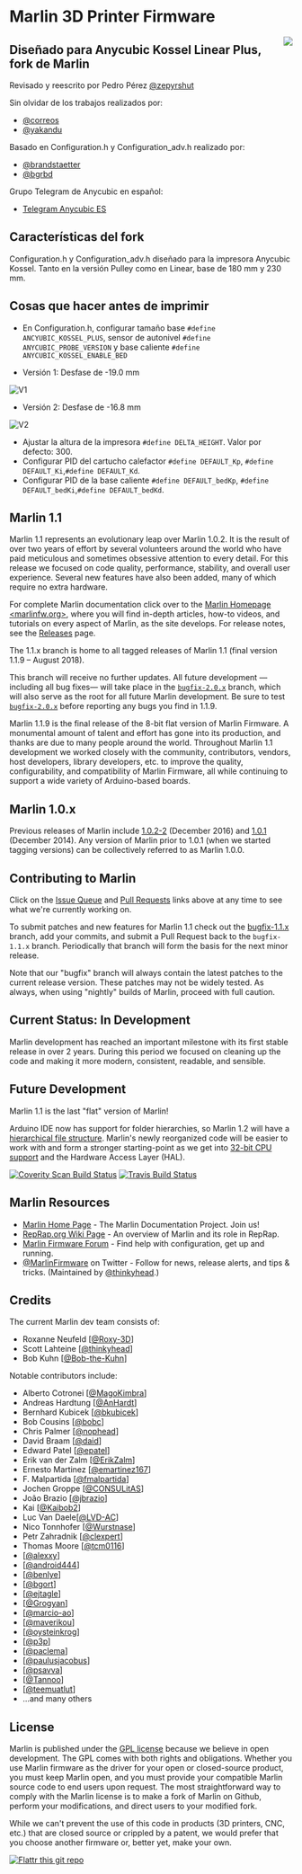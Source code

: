 # Marlin 3D Printer Firmware
<img align="right" src="../../raw/1.1.x/buildroot/share/pixmaps/logo/marlin-250.png" />

## Diseñado para Anycubic Kossel Linear Plus, fork de Marlin

Revisado y reescrito por Pedro Pérez [@zepyrshut](https://github.com/zepyrshut)

Sin olvidar de los trabajos realizados por:

* [@correos](https://t.me/correos)
* [@yakandu](https://t.me/yakandu)

Basado en Configuration.h y Configuration_adv.h realizado por:

* [@brandstaetter](https://github.com/brandstaetter)
* [@bgrbd](https://github.com/grbd)

Grupo Telegram de Anycubic en español:

* [Telegram Anycubic ES](https://t.me/anycubic)

## Características del fork

Configuration.h y Configuration_adv.h diseñado para la impresora Anycubic Kossel. Tanto en la versión Pulley como en Linear, base de 180 mm y 230 mm.

## Cosas que hacer antes de imprimir

* En Configuration.h, configurar tamaño base `#define ANCYUBIC_KOSSEL_PLUS`, sensor de autonivel `#define ANYCUBIC_PROBE_VERSION` y base caliente `#define ANYCUBIC_KOSSEL_ENABLE_BED`

* Versión 1: Desfase de -19.0 mm

![V1](Marlin/example_configurations/delta/Anycubic/Kossel/images/Version1Probe.jpg)

* Versión 2: Desfase de -16.8 mm

![V2](Marlin/example_configurations/delta/Anycubic/Kossel/images/Version2Probe.jpg)

* Ajustar la altura de la impresora `#define DELTA_HEIGHT`. Valor por defecto: 300.
* Configurar PID del cartucho calefactor `#define DEFAULT_Kp`, `#define DEFAULT_Ki`,`#define DEFAULT_Kd`.
* Configurar PID de la base caliente `#define DEFAULT_bedKp`, `#define DEFAULT_bedKi`,`#define DEFAULT_bedKd`.

## Marlin 1.1

Marlin 1.1 represents an evolutionary leap over Marlin 1.0.2. It is the result of over two years of effort by several volunteers around the world who have paid meticulous and sometimes obsessive attention to every detail. For this release we focused on code quality, performance, stability, and overall user experience. Several new features have also been added, many of which require no extra hardware.

For complete Marlin documentation click over to the [Marlin Homepage <marlinfw.org>](http://marlinfw.org/), where you will find in-depth articles, how-to videos, and tutorials on every aspect of Marlin, as the site develops. For release notes, see the [Releases](https://github.com/MarlinFirmware/Marlin/releases) page.

The 1.1.x branch is home to all tagged releases of Marlin 1.1 (final version 1.1.9 – August 2018).

This branch will receive no further updates. All future development —including all bug fixes— will take place in the [`bugfix-2.0.x`](https://github.com/MarlinFirmware/Marlin/tree/bugfix-2.0.x) branch, which will also serve as the root for all future Marlin development. Be sure to test [`bugfix-2.0.x`](https://github.com/MarlinFirmware/Marlin/tree/bugfix-2.0.x) before reporting any bugs you find in 1.1.9.

Marlin 1.1.9 is the final release of the 8-bit flat version of Marlin Firmware. A monumental amount of talent and effort has gone into its production, and thanks are due to many people around the world. Throughout Marlin 1.1 development we worked closely with the community, contributors, vendors, host developers, library developers, etc. to improve the quality, configurability, and compatibility of Marlin Firmware, all while continuing to support a wide variety of Arduino-based boards.

## Marlin 1.0.x

Previous releases of Marlin include [1.0.2-2](https://github.com/MarlinFirmware/Marlin/tree/1.0.2-2) (December 2016) and [1.0.1](https://github.com/MarlinFirmware/Marlin/tree/1.0.1) (December 2014). Any version of Marlin prior to 1.0.1 (when we started tagging versions) can be collectively referred to as Marlin 1.0.0.

## Contributing to Marlin

Click on the [Issue Queue](https://github.com/MarlinFirmware/Marlin/issues) and [Pull Requests](https://github.com/MarlinFirmware/Marlin/pulls) links above at any time to see what we're currently working on.

To submit patches and new features for Marlin 1.1 check out the [bugfix-1.1.x](https://github.com/MarlinFirmware/Marlin/tree/bugfix-1.1.x) branch, add your commits, and submit a Pull Request back to the `bugfix-1.1.x` branch. Periodically that branch will form the basis for the next minor release.

Note that our "bugfix" branch will always contain the latest patches to the current release version. These patches may not be widely tested. As always, when using "nightly" builds of Marlin, proceed with full caution.

## Current Status: In Development

Marlin development has reached an important milestone with its first stable release in over 2 years. During this period we focused on cleaning up the code and making it more modern, consistent, readable, and sensible.

## Future Development

Marlin 1.1 is the last "flat" version of Marlin!

Arduino IDE now has support for folder hierarchies, so Marlin 1.2 will have a [hierarchical file structure](https://github.com/MarlinFirmware/Marlin/tree/breakup-marlin-idea). Marlin's newly reorganized code will be easier to work with and form a stronger starting-point as we get into [32-bit CPU support](https://github.com/MarlinFirmware/Marlin/tree/32-Bit-RCBugFix-new) and the Hardware Access Layer (HAL).

[![Coverity Scan Build Status](https://scan.coverity.com/projects/2224/badge.svg)](https://scan.coverity.com/projects/2224)
[![Travis Build Status](https://travis-ci.org/MarlinFirmware/Marlin.svg)](https://travis-ci.org/MarlinFirmware/Marlin)

## Marlin Resources

- [Marlin Home Page](http://marlinfw.org/) - The Marlin Documentation Project. Join us!
- [RepRap.org Wiki Page](http://reprap.org/wiki/Marlin) - An overview of Marlin and its role in RepRap.
- [Marlin Firmware Forum](http://forums.reprap.org/list.php?415) - Find help with configuration, get up and running.
- [@MarlinFirmware](https://twitter.com/MarlinFirmware) on Twitter - Follow for news, release alerts, and tips & tricks. (Maintained by [@thinkyhead](https://github.com/thinkyhead).)

## Credits

The current Marlin dev team consists of:
- Roxanne Neufeld [[@Roxy-3D](https://github.com/Roxy-3D)]
- Scott Lahteine [[@thinkyhead](https://github.com/thinkyhead)]
- Bob Kuhn [[@Bob-the-Kuhn](https://github.com/Bob-the-Kuhn)]

Notable contributors include:
- Alberto Cotronei [[@MagoKimbra](https://github.com/MagoKimbra)]
- Andreas Hardtung [[@AnHardt](https://github.com/AnHardt)]
- Bernhard Kubicek [[@bkubicek](https://github.com/bkubicek)]
- Bob Cousins [[@bobc](https://github.com/bobc)]
- Chris Palmer [[@nophead](https://github.com/nophead)]
- David Braam [[@daid](https://github.com/daid)]
- Edward Patel [[@epatel](https://github.com/epatel)]
- Erik van der Zalm [[@ErikZalm](https://github.com/ErikZalm)]
- Ernesto Martinez [[@emartinez167](https://github.com/emartinez167)]
- F. Malpartida [[@fmalpartida](https://github.com/fmalpartida)]
- Jochen Groppe [[@CONSULitAS](https://github.com/CONSULitAS)]
- João Brazio [[@jbrazio](https://github.com/jbrazio)]
- Kai [[@Kaibob2](https://github.com/Kaibob2)]
- Luc Van Daele[[@LVD-AC](https://github.com/LVD-AC)]
- Nico Tonnhofer [[@Wurstnase](https://github.com/Wurstnase)]
- Petr Zahradnik [[@clexpert](https://github.com/clexpert)]
- Thomas Moore [[@tcm0116](https://github.com/tcm0116)]
- [[@alexxy](https://github.com/alexxy)]
- [[@android444](https://github.com/android444)]
- [[@benlye](https://github.com/benlye)]
- [[@bgort](https://github.com/bgort)]
- [[@ejtagle](https://github.com/ejtagle)]
- [[@Grogyan](https://github.com/Grogyan)]
- [[@marcio-ao](https://github.com/marcio-ao)]
- [[@maverikou](https://github.com/maverikou)]
- [[@oysteinkrog](https://github.com/oysteinkrog)]
- [[@p3p](https://github.com/p3p)]
- [[@paclema](https://github.com/paclema)]
- [[@paulusjacobus](https://github.com/paulusjacobus)]
- [[@psavva](https://github.com/psavva)]
- [[@Tannoo](https://github.com/Tannoo)]
- [[@teemuatlut](https://github.com/teemuatlut)]
- ...and many others

## License

Marlin is published under the [GPL license](https://github.com/COPYING.md) because we believe in open development. The GPL comes with both rights and obligations. Whether you use Marlin firmware as the driver for your open or closed-source product, you must keep Marlin open, and you must provide your compatible Marlin source code to end users upon request. The most straightforward way to comply with the Marlin license is to make a fork of Marlin on Github, perform your modifications, and direct users to your modified fork.

While we can't prevent the use of this code in products (3D printers, CNC, etc.) that are closed source or crippled by a patent, we would prefer that you choose another firmware or, better yet, make your own.

[![Flattr this git repo](http://api.flattr.com/button/flattr-badge-large.png)](https://flattr.com/submit/auto?user_id=ErikZalm&url=https://github.com/MarlinFirmware/Marlin&title=Marlin&language=&tags=github&category=software)
